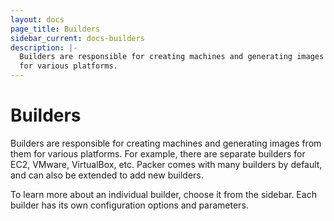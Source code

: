 ```yaml
---
layout: docs
page_title: Builders
sidebar_current: docs-builders
description: |-
  Builders are responsible for creating machines and generating images from them
  for various platforms.
---
```


# Builders

Builders are responsible for creating machines and generating images from them
for various platforms. For example, there are separate builders for EC2, VMware,
VirtualBox, etc. Packer comes with many builders by default, and can also be
extended to add new builders.

To learn more about an individual builder, choose it from the sidebar. Each
builder has its own configuration options and parameters.
